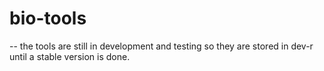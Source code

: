 # bio-tools
-- the tools are still in development and testing so they are stored in dev-r until a stable version is done.
